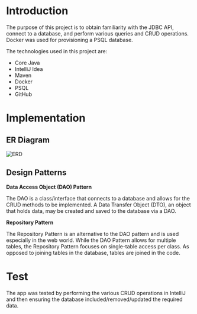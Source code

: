 # Introduction #

The purpose of this project is to obtain familiarity with the JDBC API, connect to a
database, and perform various queries and CRUD operations. Docker was used for provisioning a PSQL database.

The technologies used in this project are:
* Core Java
* IntelliJ Idea
* Maven
* Docker
* PSQL
* GitHub

# Implementation #

## ER Diagram ##

![ERD](https://github.com/jarviscanada/jarvis_data_eng_RaeKhan/blob/feature/data_access/core_java/jdbc/assets/ERDiagram.png?raw=true)

## Design Patterns ##

**Data Access Object (DAO) Pattern**

The DAO is a class/interface that connects to a database and allows for the CRUD methods to be implemented.
A Data Transfer Object (DTO), an object that holds data, may be created and saved to the database via a DAO.

**Repository Pattern**

The Repository Pattern is an alternative to the DAO pattern and is used especially in the web world.
While the DAO Pattern allows for multiple tables, the Repository Pattern focuses on single-table access per class.
As opposed to joining tables in the database, tables are joined in the code.

# Test #

The app was tested by performing the various CRUD operations in IntelliJ and then ensuring the database
included/removed/updated the required data.
